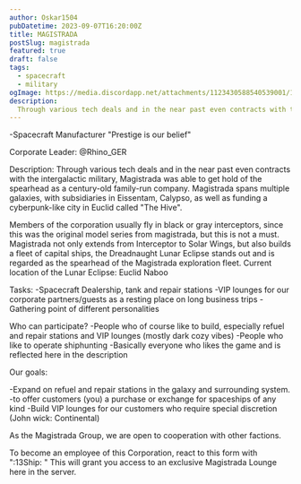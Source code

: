 ```yaml
---
author: Oskar1504
pubDatetime: 2023-09-07T16:20:00Z
title: MAGISTRADA
postSlug: magistrada
featured: true
draft: false
tags:
  - spacecraft
  - military
ogImage: https://media.discordapp.net/attachments/1123430588540539001/1123434845658415134/BAU_small.png?width=525&height=350
description:
  Through various tech deals and in the near past even contracts with the intergalactic military, Magistrada was able to get hold of the spearhead as a century-old family-run company. 
---
```


-Spacecraft Manufacturer
"Prestige is our belief"

Corporate Leader: @Rhino_GER 

Description:
Through various tech deals and in the near past even contracts with the intergalactic military, Magistrada was able to get hold of the spearhead as a century-old family-run company. Magistrada spans multiple galaxies, with subsidiaries in Eissentam, Calypso, as well as funding a cyberpunk-like city in Euclid called "The Hive". 

Members of the corporation usually fly in black or gray interceptors, since this was the original model series from magistrada, but this is not a must. Magistrada not only extends from Interceptor to Solar Wings, but also builds a fleet of capital ships, the Dreadnaught Lunar Eclipse stands out and is regarded as the spearhead of the Magistrada exploration fleet. Current location of the Lunar Eclipse: Euclid Naboo

Tasks:
-Spacecraft Dealership, tank and repair stations
-VIP lounges for our corporate partners/guests as a resting place on long business trips
-Gathering point of different personalities

Who can participate?
-People who of course like to build, especially refuel and repair stations and VIP lounges (mostly dark cozy vibes)
-People who like to operate shiphunting
-Basically everyone who likes the game and is reflected here in the description

Our goals:

-Expand on refuel and repair stations in the galaxy and surrounding system.
-to offer customers (you) a purchase or exchange for spaceships of any kind
-Build VIP lounges for our customers who require special discretion (John wick: Continental)


As the Magistrada Group, we are open to cooperation with other factions.

To become an employee of this Corporation, react to this form with ":13Ship: "
This will grant you access to an exclusive Magistrada Lounge here in the server.